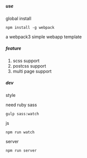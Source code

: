 ##### use

global install

```
npm install -g webpack
```

a webpack3 simple webapp template

##### feature

1. scss support
2. postcss support
3. multi page support

##### dev

style

need ruby sass

```
gulp sass:watch
```

js

```
npm run watch
```

server
```
npm run server
```


